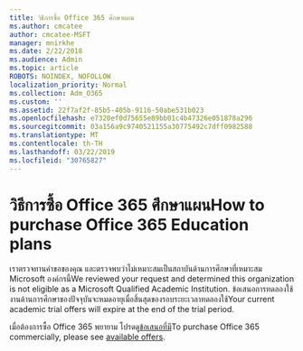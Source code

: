 ```yaml
---
title: วิธีการซื้อ Office 365 ศึกษาแผน
ms.author: cmcatee
author: cmcatee-MSFT
manager: mnirkhe
ms.date: 2/22/2018
ms.audience: Admin
ms.topic: article
ROBOTS: NOINDEX, NOFOLLOW
localization_priority: Normal
ms.collection: Adm_O365
ms.custom: ''
ms.assetid: 22f7af2f-85b5-405b-9116-50abe531b023
ms.openlocfilehash: e7320ef0d75655e89bb01c4b47326e051878a296
ms.sourcegitcommit: 03a156a9c9740521155a30775492c7dff0982588
ms.translationtype: MT
ms.contentlocale: th-TH
ms.lasthandoff: 03/22/2019
ms.locfileid: "30765827"
---
```

# <a name="how-to-purchase-office-365-education-plans"></a><span data-ttu-id="586b1-102">วิธีการซื้อ Office 365 ศึกษาแผน</span><span class="sxs-lookup"><span data-stu-id="586b1-102">How to purchase Office 365 Education plans</span></span>

<span data-ttu-id="586b1-103">เราตรวจทานคำขอของคุณ และตรวจพบว่าไม่เหมาะสมเป็นสถาบันด้านการศึกษาที่เหมาะสม Microsoft องค์กรนี้</span><span class="sxs-lookup"><span data-stu-id="586b1-103">We reviewed your request and determined this organization is not eligible as a Microsoft Qualified Academic Institution.</span></span> <span data-ttu-id="586b1-104">ข้อเสนอการทดลองใช้งานด้านการศึกษาของปัจจุบันจะหมดอายุเมื่อสิ้นสุดของรอบระยะเวลาทดลองใช้</span><span class="sxs-lookup"><span data-stu-id="586b1-104">Your current academic trial offers will expire at the end of the trial period.</span></span>
  
<span data-ttu-id="586b1-105">เมื่อต้องการซื้อ Office 365 พยายาม โปรดดู[ข้อเสนอที่มี](https://go.microsoft.com/fwlink/p/?linkid=868433)</span><span class="sxs-lookup"><span data-stu-id="586b1-105">To purchase Office 365 commercially, please see [available offers](https://go.microsoft.com/fwlink/p/?linkid=868433).</span></span>
  

